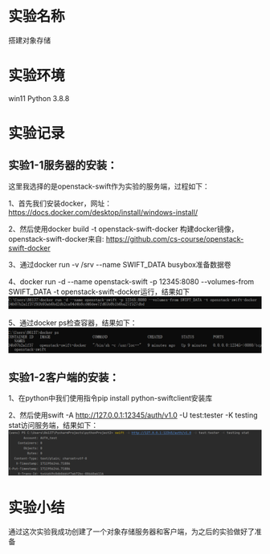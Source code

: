 # 实验名称

搭建对象存储

# 实验环境

win11  Python 3.8.8

# 实验记录

## 实验1-1服务器的安装：
这里我选择的是openstack-swift作为实验的服务端，过程如下：
    
1、首先我们安装docker，网址：https://docs.docker.com/desktop/install/windows-install/

2、然后使用docker build -t openstack-swift-docker 构建docker镜像，openstack-swift-docker来自: https://github.com/cs-course/openstack-swift-docker

3、通过docker run -v /srv --name SWIFT_DATA busybox准备数据卷

4、docker run -d --name openstack-swift -p 12345:8080 --volumes-from SWIFT_DATA -t openstack-swift-docker运行，结果如下
![](./figure/yunxing.png "")

5、通过docker ps检查容器，结果如下：
![](./figure/jiancha.png "")


## 实验1-2客户端的安装：
1、在python中我们使用指令pip install python-swiftclient安装库

2、然后使用swift -A http://127.0.0.1:12345/auth/v1.0 -U test:tester -K testing stat访问服务端，结果如下：
![](./figure/lianjie.png "")
# 实验小结

通过这次实验我成功创建了一个对象存储服务器和客户端，为之后的实验做好了准备